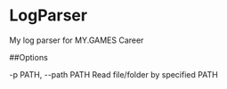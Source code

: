 # LogParser

My log parser for MY.GAMES Сareer

##Options

-p PATH, --path PATH	Read file/folder by specified PATH